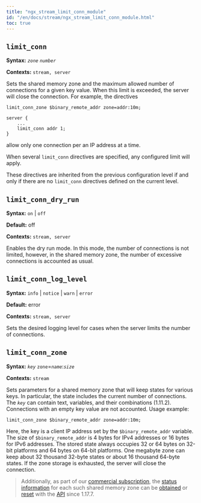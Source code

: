 ```yaml
---
title: "ngx_stream_limit_conn_module"
id: "/en/docs/stream/ngx_stream_limit_conn_module.html"
toc: true
---
```


## `limit_conn`

**Syntax:** *`zone`* *`number`*

**Contexts:** `stream, server`

Sets the shared memory zone
and the maximum allowed number of connections for a given key value.
When this limit is exceeded, the server will close the connection.
For example, the directives
```
limit_conn_zone $binary_remote_addr zone=addr:10m;

server {
    ...
    limit_conn addr 1;
}
```
allow only one connection per an IP address at a time.

When several `limit_conn` directives are specified,
any configured limit will apply.

These directives are inherited from the previous configuration level
if and only if there are no `limit_conn` directives
defined on the current level.

## `limit_conn_dry_run`

**Syntax:** `on` | `off`

**Default:** off

**Contexts:** `stream, server`

Enables the dry run mode.
In this mode, the number of connections is not limited, however,
in the shared memory zone, the number of excessive connections is accounted
as usual.

## `limit_conn_log_level`

**Syntax:** `info` | `notice` | `warn` | `error`

**Default:** error

**Contexts:** `stream, server`

Sets the desired logging level for cases when the server
limits the number of connections.

## `limit_conn_zone`

**Syntax:** *`key`* `zone`=*`name`*:*`size`*

**Contexts:** `stream`

Sets parameters for a shared memory zone
that will keep states for various keys.
In particular, the state includes the current number of connections.
The *`key`* can contain text, variables,
and their combinations (1.11.2).
Connections with an empty key value are not accounted.
Usage example:
```
limit_conn_zone $binary_remote_addr zone=addr:10m;
```
Here, the key is a client IP address set by the
`$binary_remote_addr` variable.
The size of `$binary_remote_addr`
is 4 bytes for IPv4 addresses or 16 bytes for IPv6 addresses.
The stored state always occupies 32 or 64 bytes
on 32-bit platforms and 64 bytes on 64-bit platforms.
One megabyte zone can keep about 32 thousand 32-byte states
or about 16 thousand 64-byte states.
If the zone storage is exhausted, the server will close the connection.

> Additionally, as part of our
> [commercial subscription](https://nginx.com/products/),
> the
> [status information](https://nginx.org/en/docs/http/ngx_http_api_module.html#stream_limit_conns_)
> for each such shared memory zone can be
> [obtained](https://nginx.org/en/docs/http/ngx_http_api_module.html#getStreamLimitConnZone) or
> [reset](https://nginx.org/en/docs/http/ngx_http_api_module.html#deleteStreamLimitConnZoneStat)
> with the [API](https://nginx.org/en/docs/http/ngx_http_api_module.html) since 1.17.7.

